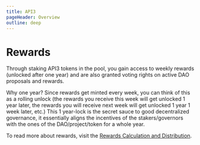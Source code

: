 ```yaml
---
title: API3
pageHeader: Overview
outline: deep
---
```


<PageHeader/>

# Rewards

Through staking API3 tokens in the pool, you gain access to weekly rewards
(unlocked after one year) and are also granted voting rights on active DAO
proposals and rewards.

Why one year? Since rewards get minted every week, you can think of this as a
rolling unlock (the rewards you receive this week will get unlocked 1 year
later, the rewards you will receive next week will get unlocked 1 year 1 week
later, etc.) This 1 year-lock is the secret sauce to good decentralized
governance, it essentially aligns the incentives of the stakers/governors with
the ones of the DAO/project/token for a whole year.

To read more about rewards, visit the
[Rewards Calculation and Distribution](/technical/distribution.md).
